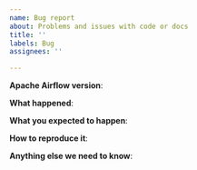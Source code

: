 ```yaml
---
name: Bug report
about: Problems and issues with code or docs
title: ''
labels: Bug
assignees: ''

---
```


<!--

Welcome to Apache Airflow!  For a smooth issue process, try to answer the following questions.
Don't worry if they're not all applicable; just try to include what you can :-)

If you need to include code snippets or logs, please put them in fenced code
blocks.  If they're super-long, please use the details tag like
<details><summary>super-long log</summary> lots of stuff </details>

Please delete these comment blocks before submitting the issue.

-->

<!--

IMPORTANT!!!

Please complete the next sections or the issue will be closed.
This questions are the first thing we need to know to understand the context.

-->

**Apache Airflow version**:

**What happened**:

<!-- (please include exact error messages if you can) -->

**What you expected to happen**:

<!-- What do you think went wrong? -->

**How to reproduce it**:
<!---

As minimally and precisely as possible. Keep in mind we do not have access to your cluster or dags.

--->

**Anything else we need to know**:

<!-- If this is actually about documentation, add `/kind documentation` below -->

